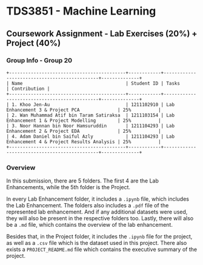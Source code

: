 # TDS3851 - Machine Learning

## Coursework Assignment - Lab Exercises (20%) + Project (40%)

### Group Info - Group 20

```
+-------------------------------------------+------------+----------------------------------------------+--------------+
| Name                                      | Student ID | Tasks                                        | Contribution |
+-------------------------------------------+------------+----------------------------------------------+--------------+
| 1. Khoo Jen-Au                            | 1211102910 | Lab Enhancement 3 & Project PCA              | 25%          |
| 2. Wan Muhammad Atif bin Taram Satiraksa  | 1211103154 | Lab Enhancement 1 & Project Modelling        | 25%          |
| 3. Noor Hannan bin Noor Hamsuruddin       | 1211104293 | Lab Enhancement 2 & Project EDA              | 25%          |
| 4. Adam Daniel bin Saiful Azly            | 1211104293 | Lab Enhancement 4 & Project Results Analysis | 25%          |
+-------------------------------------------+------------+----------------------------------------------+--------------+
```

### Overview

In this submission, there are 5 folders. The first 4 are the Lab Enhancements, while the 5th folder is the Project.

In every Lab Enhancement folder, it includes a `.ipynb` file, which includes the Lab Enhancement. The folders also includes a `.pdf` file of the represented lab enhancement. And if any additional datasets were used, they will also be present in the respective folders too. Lastly, there will also be a `.md` file, which contains the overview of the lab enhancement.

Besides that, in the Project folder, it includes the `.ipynb` file for the project, as well as a `.csv` file which is the dataset used in this project. There also exists a `PROJECT_README.md` file which contains the executive summary of the project.
